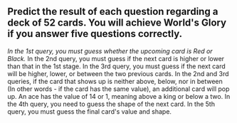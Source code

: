 Predict the result of each question regarding a deck of 52 cards.
You will achieve World's Glory if you answer five questions correctly.
---
*In the 1st query, you must guess whether the upcoming card is Red or Black.*
In the 2nd  query, you must guess if the next card is higher or lower than that in the 1st stage.
In the 3rd query, you must guess if the next card will be higher, lower, or between the two previous cards.
In the 2nd and 3rd queries, if the card that shows up is neither above, below, nor in between (In other words - if the card has the same value), an additional card will pop up.
 An ace has the value of 14 or 1, meaning above a king or below a two.
In the 4th query, you need to guess the shape of the next card.
In the 5th query, you must guess the final card's value and shape.
